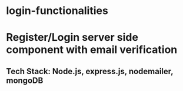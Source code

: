 # login-functionalities
<h1>Register/Login server side component with email verification</h1>
<h2>Tech Stack: Node.js, express.js, nodemailer, mongoDB</h2>

